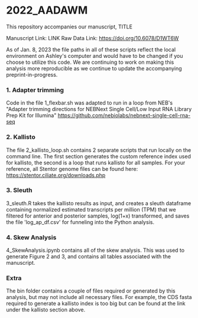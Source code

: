 # 2022_AADAWM

This repository accompanies our manuscript, TITLE

Manuscript Link: LINK
Raw Data Link: https://doi.org/10.6078/D1WT6W

As of Jan. 8, 2023 the file paths in all of these scripts reflect the local environment on Ashley's computer and would have to be changed if you choose to utilize this code. We are continuing to work on making this analysis more reproducible as we continue to update the accompanying preprint-in-progress. 

### 1. Adapter trimming

Code in the file 1_flexbar.sh was adapted to run in a loop from NEB's "Adapter trimming directions for NEBNext Single Cell/Low Input RNA Library Prep Kit for Illumina" 
https://github.com/nebiolabs/nebnext-single-cell-rna-seq

### 2. Kallisto 

The file 2_kallisto_loop.sh contains 2 separate scripts that run locally on the command line. The first section generates the custom reference index used for kallisto, the second is a loop that runs kallisto for all samples. For your reference, all Stentor genome files can be found here: https://stentor.ciliate.org/downloads.php

### 3. Sleuth

3_sleuth.R takes the kallisto results as input, and creates a sleuth dataframe containing normalized estimated transcripts per million (TPM) that we filtered for anterior and posterior samples, log(1+x) transformed, and saves the file 'log_ap_df.csv' for funneling into the Python analysis. 

### 4. Skew Analysis

4_SkewAnalysis.ipynb contains all of the skew analysis. This was used to generate Figure 2 and 3, and contains all tables associated with the manuscript. 

### Extra

The bin folder contains a couple of files required or generated by this analysis, but may not include all necessary files. For example, the CDS fasta required to generate a kallisto index is too big but can be found at the link under the kallisto section above. 
